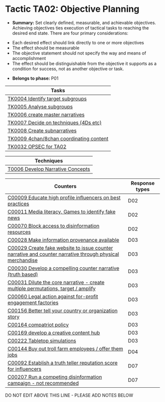 # Tactic TA02: Objective Planning

* **Summary:** Set clearly defined, measurable, and achievable objectives. Achieving objectives ties execution of tactical tasks to reaching the desired end state. There are four primary considerations:
- Each desired effect should link directly to one or more objectives
- The effect should be measurable
- The objective statement should not specify the way and means of accomplishment
- The effect should be distinguishable from the objective it supports as a condition for success, not as another objective or task.

* **Belongs to phase:** P01



| Tasks |
| ----- |
| [TK0004 Identify target subgroups](../generated_pages/tasks/TK0004.md) |
| [TK0005 Analyse subgroups](../generated_pages/tasks/TK0005.md) |
| [TK0006 create master narratives](../generated_pages/tasks/TK0006.md) |
| [TK0007 Decide on techniques (4Ds etc)](../generated_pages/tasks/TK0007.md) |
| [TK0008 Create subnarratives](../generated_pages/tasks/TK0008.md) |
| [TK0009 4chan/8chan coordinating content](../generated_pages/tasks/TK0009.md) |
| [TK0032 OPSEC for TA02](../generated_pages/tasks/TK0032.md) |



| Techniques |
| ---------- |
| [T0006 Develop Narrative Concepts](../generated_pages/techniques/T0006.md) |



| Counters | Response types |
| -------- | -------------- |
| [C00009 Educate high profile influencers on best practices](../generated_pages/counters/C00009.md) | D02 |
| [C00011 Media literacy. Games to identify fake news](../generated_pages/counters/C00011.md) | D02 |
| [C00070 Block access to disinformation resources](../generated_pages/counters/C00070.md) | D02 |
| [C00028 Make information provenance available](../generated_pages/counters/C00028.md) | D03 |
| [C00029 Create fake website to issue counter narrative and counter narrative through physical merchandise](../generated_pages/counters/C00029.md) | D03 |
| [C00030 Develop a compelling counter narrative (truth based)](../generated_pages/counters/C00030.md) | D03 |
| [C00031 Dilute the core narrative - create multiple permutations, target / amplify](../generated_pages/counters/C00031.md) | D03 |
| [C00060 Legal action against for-profit engagement factories](../generated_pages/counters/C00060.md) | D03 |
| [C00156 Better tell your country or organization story](../generated_pages/counters/C00156.md) | D03 |
| [C00164 compatriot policy](../generated_pages/counters/C00164.md) | D03 |
| [C00169 develop a creative content hub](../generated_pages/counters/C00169.md) | D03 |
| [C00222 Tabletop simulations](../generated_pages/counters/C00222.md) | D03 |
| [C00144 Buy out troll farm employees / offer them jobs](../generated_pages/counters/C00144.md) | D04 |
| [C00092 Establish a truth teller reputation score for influencers](../generated_pages/counters/C00092.md) | D07 |
| [C00207 Run a competing disinformation campaign - not recommended](../generated_pages/counters/C00207.md) | D07 |


DO NOT EDIT ABOVE THIS LINE - PLEASE ADD NOTES BELOW